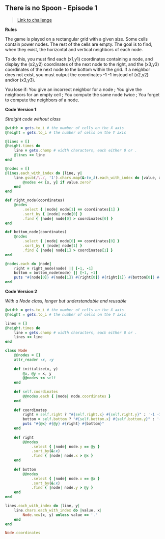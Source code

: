 ## There is no Spoon - Episode 1

> [Link to challenge](https://www.codingame.com/ide/puzzle/there-is-no-spoon-episode-1)

**Rules**

The game is played on a rectangular grid with a given size. Some cells contain power nodes. The rest of the cells are empty. The goal is to find, when they exist, the horizontal and vertical neighbors of each node.

To do this, you must find each (x1,y1) coordinates containing a node, and display the (x2,y2) coordinates of the next node to the right, and the (x3,y3) coordinates of the next node to the bottom within the grid. If a neighbor does not exist, you must output the coordinates -1 -1 instead of (x2,y2) and/or (x3,y3).

You lose if: You give an incorrect neighbor for a node ; You give the neighbors for an empty cell ; You compute the same node twice ; You forget to compute the neighbors of a node.

**Code Version 1**

*Straight code without class*

```ruby
@width = gets.to_i # the number of cells on the X axis
@height = gets.to_i # the number of cells on the Y axis

@lines = []
@height.times do
    line = gets.chomp # width characters, each either 0 or .
    @lines << line
end

@nodes = []
@lines.each_with_index do |line, y|
    line.gsub(/\./, '1').chars.map(&:to_i).each_with_index do |value, x|
        @nodes << [x, y] if value.zero?
    end
end

def right_node(coordinates)
    @nodes
        .select { |node| node[1] == coordinates[1] }
        .sort_by { |node| node[0] }
        .find { |node| node[0] > coordinates[0] }
end

def bottom_node(coordinates)
    @nodes
        .select { |node| node[0] == coordinates[0] }
        .sort_by { |node| node[1] }
        .find { |node| node[1] > coordinates[1] }
end

@nodes.each do |node|
    right = right_node(node) || [-1, -1]
    bottom = bottom_node(node) || [-1, -1]
    puts "#{node[0]} #{node[1]} #{right[0]} #{right[1]} #{bottom[0]} #{bottom[1]}"
end
```

**Code Version 2**

*With a Node class, longer but understandable and reusable*

```ruby
@width = gets.to_i # the number of cells on the X axis
@height = gets.to_i # the number of cells on the Y axis

lines = []
@height.times do
    line = gets.chomp # width characters, each either 0 or .
    lines << line
end

class Node
    @@nodes = []
    attr_reader :x, :y
    
    def initialize(x, y)
        @x, @y = x, y
        @@nodes << self
    end
    
    def self.coordinates
        @@nodes.each { |node| node.coordinates }
    end
    
    def coordinates
        right = self.right ? "#{self.right.x} #{self.right.y}" : '-1 -1'
        bottom = self.bottom ? "#{self.bottom.x} #{self.bottom.y}" : '-1 -1'
        puts "#{@x} #{@y} #{right} #{bottom}"
    end
    
    def right
        @@nodes
            .select { |node| node.y == @y }
            .sort_by(&:x)
            .find { |node| node.x > @x }
    end
    
    def bottom
        @@nodes
            .select { |node| node.x == @x }
            .sort_by(&:x)
            .find { |node| node.y > @y }
    end
end

lines.each_with_index do |line, y|
    line.chars.each_with_index do |value, x|
        Node.new(x, y) unless value == '.'
    end
end

Node.coordinates
```
